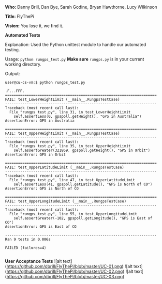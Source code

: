 **Who:** Danny Brill, Dan Bye, Sarah Godine, Bryan Hawthorne, Lucy Wilkinson

**Title:** FlyThePi

**Vision:** You lose it, we find it.

**Automated Tests** 

Explanation: Used the Python unittest module to handle our automated testing.

Usage: ```python rungps_test.py```
__Make sure__ ```rungps.py``` is in your current working directory.

Output:

```
user@cu-cs-vm:$ python rungps_test.py 

.F...FFF.
======================================================================
FAIL: test_LowerHeightLimit (__main__.RungpsTestCase)
----------------------------------------------------------------------
Traceback (most recent call last):
  File "rungps_test.py", line 31, in test_LowerHeightLimit
    self.assertLess(0, gpspoll.getHeight(), "GPS in Australia")
AssertionError: GPS in Australia

======================================================================
FAIL: test_UpperHeightLimit (__main__.RungpsTestCase)
----------------------------------------------------------------------
Traceback (most recent call last):
  File "rungps_test.py", line 35, in test_UpperHeightLimit
    self.assertGreater(321869, gpspoll.getHeight(), "GPS in Orbit")
AssertionError: GPS in Orbit

======================================================================
FAIL: test_UpperLatitudeLimit (__main__.RungpsTestCase)
----------------------------------------------------------------------
Traceback (most recent call last):
  File "rungps_test.py", line 47, in test_UpperLatitudeLimit
    self.assertLess(41, gpspoll.getLatitude(), "GPS is North of CO")
AssertionError: GPS is North of CO

======================================================================
FAIL: test_UpperLongitudeLimit (__main__.RungpsTestCase)
----------------------------------------------------------------------
Traceback (most recent call last):
  File "rungps_test.py", line 55, in test_UpperLongitudeLimit
    self.assertGreater(-102, gpspoll.getLongitude(), "GPS is East of CO")
AssertionError: GPS is East of CO

----------------------------------------------------------------------
Ran 9 tests in 0.006s

FAILED (failures=4)


```

**User Acceptance Tests**
![alt text] (https://github.com/dbrill/FlyThePi/blob/master/UC-01.png)
![alt text] (https://github.com/dbrill/FlyThePi/blob/master/UC-02.png)
![alt text] (https://github.com/dbrill/FlyThePi/blob/master/UC-03.png)
